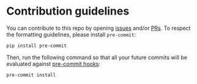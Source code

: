 # Contribution guidelines

You can contribute to this repo by opening [issues](https://github.com/jk-ethz/franka_lock_unlock/issues) and/or [PRs](https://github.com/jk-ethz/franka_lock_unlock/pulls).
To respect the formatting guidelines, please install `pre-commit`:

```bash
pip install pre-commit
```

Then, run the following command so that all your future commits will be evaluated against [pre-commit hooks](../.pre-commit-config.yaml):

```bash
pre-commit install
```
